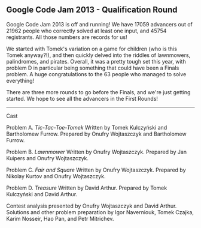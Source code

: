 Google Code Jam 2013 - Qualification Round
------------------------------------------

Google Code Jam 2013 is off and running! We have 17059 advancers out of 21962 people who correctly solved at least one input, and 45754 registrants. All those numbers are records for us!

We started with Tomek's variation on a game for children (who is this Tomek anyway?!), and then quickly delved into the riddles of lawnmowers, palindromes, and pirates. Overall, it was a pretty tough set this year, with problem D in particular being something that could have been a Finals problem. A huge congratulations to the 63 people who managed to solve everything!

There are three more rounds to go before the Finals, and we're just getting started. We hope to see all the advancers in the First Rounds!

----------

Cast

Problem A.  _Tic-Tac-Toe-Tomek_  Written by Tomek Kulczyński and Bartholomew Furrow. Prepared by Onufry Wojtaszczyk and Bartholomew Furrow.

Problem B.  _Lawnmower_  Written by Onufry Wojtaszczyk. Prepared by Jan Kuipers and Onufry Wojtaszczyk.

Problem C.  _Fair and Square_  Written by Onufry Wojtaszczyk. Prepared by Nikolay Kurtov and Onufry Wojtaszczyk.

Problem D.  _Treasure_  Written by David Arthur. Prepared by Tomek Kulczyński and David Arthur.

Contest analysis presented by Onufry Wojtaszczyk and David Arthur. Solutions and other problem preparation by Igor Naverniouk, Tomek Czajka, Karim Nosseir, Hao Pan, and Petr Mitrichev.

